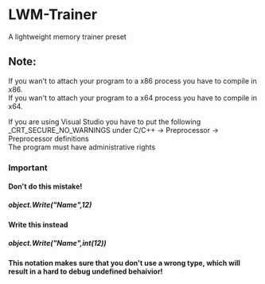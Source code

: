 # LWM-Trainer
A lightweight memory trainer preset

## Note:  
If you wan't to attach your program to a x86 process you have to compile in x86.  
If you wan't to attach your program to a x64 process you have to compile in x64.  

If you are using Visual Studio you have to put the following _CRT_SECURE_NO_WARNINGS under C/C++ -> Preprocessor -> Preprocessor definitions  
The program must have administrative rights  
### Important
#### Don't do this mistake!
##### object.Write("Name",12)  
#### Write this instead  
##### object.Write("Name",int(12))  
#### This notation makes sure that you don't use a wrong type, which will result in a hard to debug undefined behaivior!
